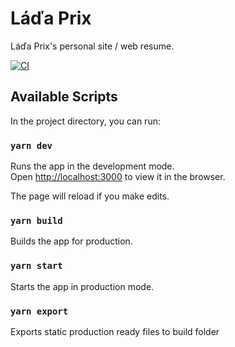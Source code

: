 # Láďa Prix

Láďa Prix's personal site / web resume.

[![CI](https://github.com/prixladi/site/actions/workflows/main.yml/badge.svg)](https://github.com/prixladi/site/actions/workflows/main.yml)

## Available Scripts

In the project directory, you can run:

### `yarn dev`

Runs the app in the development mode.<br /> Open
[http://localhost:3000](http://localhost:3000) to view it in the browser.

The page will reload if you make edits.<br />

### `yarn build`

Builds the app for production.

### `yarn start`

Starts the app in production mode.

### `yarn export`

Exports static production ready files to build folder